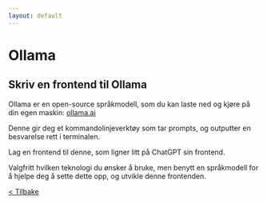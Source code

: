 ```yaml
---
layout: default
---
```


# Ollama

## Skriv en frontend til Ollama

Ollama er en open-source språkmodell, som du kan laste ned og kjøre på din egen maskin: [ollama.ai](https://ollama.ai/)

Denne gir deg et kommandolinjeverktøy som tar prompts, og outputter en besvarelse rett i terminalen.

Lag en frontend til denne, som ligner litt på ChatGPT sin frontend.

Valgfritt hvilken teknologi du ønsker å bruke, men benytt en språkmodell for å hjelpe deg å sette dette opp,
og utvikle denne frontenden.

[< Tilbake](../exercises.md)